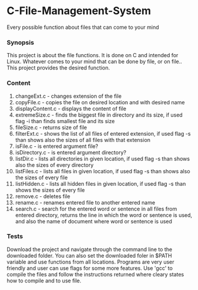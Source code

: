 # C-File-Management-System
Every possible function about files that can come to your mind

<h3>Synopsis </h3>
<p>This project is about the file functions. It is done on C and intended for Linux. Whatever comes to your mind that can be done by file, or on file.. This project provides the desired function.</p>

<h3>Content </h3>
<p>
  <ol>
    <li>changeExt.c - changes extension of the file</li>
    <li>copyFile.c - copies the file on desired location and with desired name</li>
    <li>displayContent.c - displays the content of file</li>
    <li>extremeSize.c - finds the biggest file in directory and its size, if used flag -i than finds smallest file and its size</li>
    <li>fileSize.c - returns size of file</li>
    <li>filterExt.c - shows the list of all files of entered extension, if used flag -s than shows also the sizes of all files with that extension</li>
    <li>isFile.c - is entered argument file? </li>
    <li>isDirectory.c - is entered argument directory? </li>
    <li>listDir.c - lists all directories in given location, if used flag -s than shows also the sizes of every directory</li>
    <li>listFiles.c - lists all files in given location, if used flag -s than shows also the sizes of every file</li>
    <li>listHidden.c - lists all hidden files in given location, if used flag -s than shows the sizes of every file</li>
    <li>remove.c - deletes file</li>
    <li>rename.c - renames entered file to another entered name</li>
    <li>search.c - search for the entered word or sentence in all files from entered directory, returns the line in which the word or sentence is used, and also the name of document where word or sentence is used</li>
   </ol>
</p>

<h3>Tests </h3>
<p>Download the project and navigate through the command line to the downloaded folder. You can also set the downloaded foler in $PATH variable and use functions from all locations. Programs are very user friendly and user can use flags for some more features. Use 'gcc' to compile the files and follow the instructions returned where cleary states how to compile and to use file.</p>
